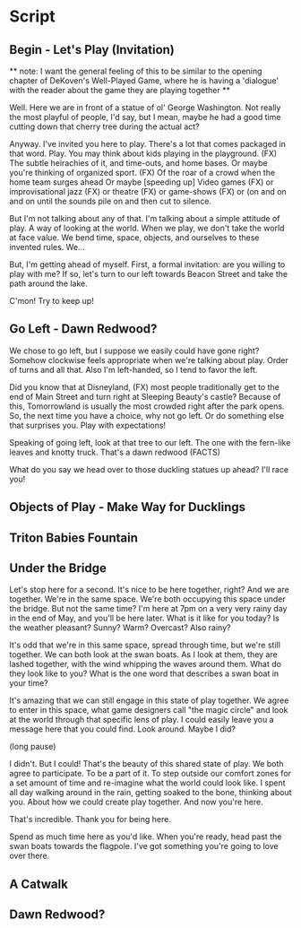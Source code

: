 # Script

## Begin - Let's Play (Invitation)

** note: I want the general feeling of this to be similar to the opening chapter of DeKoven's Well-Played Game, where he is having a 'dialogue' with the reader about the game they are playing together **

Well. Here we are in front of a statue of ol' George Washington. Not really the most playful of people, I'd say, but I mean, maybe he had a good time cutting down that cherry tree during the actual act?

Anyway. I've invited you here to play. There's a lot that comes packaged in that word. Play. You may think about kids playing in the playground. (FX) The subtle heirachies of it, and time-outs, and home bases. Or maybe you're thinking of organized sport. (FX) Of the roar of a crowd when the home team surges ahead  Or maybe [speeding up] Video games (FX) or improvisational jazz (FX) or theatre (FX) or game-shows (FX) or (on and on and on until the sounds pile on and then cut to silence.

But I'm not talking about any of that. I'm talking about a simple attitude of play. A way of looking at the world. When we play, we don't take the world at face value. We bend time, space, objects, and ourselves to these invented rules. We...

But, I'm getting ahead of myself. First, a formal invitation: are you willing to play with me? If so, let's turn to our left towards Beacon Street and take the path around the lake. 

C'mon! Try to keep up!

## Go Left - Dawn Redwood?

We chose to go left, but I suppose we easily could have gone right? Somehow clockwise feels appropriate when we're talking about play. Order of turns and all that. Also I'm left-handed, so I tend to favor the left.

Did you know that at Disneyland, (FX) most people traditionally get to the end of Main Street and turn right at Sleeping Beauty's castle? Because of this, Tomorrowland is usually the most crowded right after the park opens. So, the next time you have a choice, why not go left. Or do something else that surprises you. Play with expectations!

Speaking of going left, look at that tree to our left. The one with the fern-like leaves and knotty truck. That's a dawn redwood (FACTS)

What do you say we head over to those duckling statues up ahead? I'll race you!

## Objects of Play - Make Way for Ducklings



## Triton Babies Fountain

## Under the Bridge

Let's stop here for a second. It's nice to be here together, right? And we are together. We're in the same space. We're both occupying this space under the bridge. But not the same time? I'm here at 7pm on a very very rainy day in the end of May, and you'll be here later. What is it like for you today? Is the weather pleasant? Sunny? Warm? Overcast? Also rainy? 

It's odd that we're in this same space, spread through time, but we're still together. We can both look at the swan boats. As I look at them, they are lashed together, with the wind whipping the waves around them. What do they look like to you? What is the one word that describes a swan boat in your time? 

It's amazing that we can still engage in this state of play together. We agree to enter in this space, what game designers call "the magic circle" and look at the world through that specific lens of play. I could easily leave you a message here that you could find. Look around. Maybe I did? 

(long pause)

I didn't. But I could! That's the beauty of this shared state of play. We both agree to participate. To be a part of it. To step outside our comfort zones for a set amount of time and re-imagine what the world could look like. I spent all day walking around in the rain, getting soaked to the bone, thinking about you. About how we could create play together. And now you're here. 

That's incredible. Thank you for being here.

Spend as much time here as you'd like. When you're ready, head past the swan boats towards the flagpole. I've got something you're going to love over there.

## A Catwalk

## Dawn Redwood?







